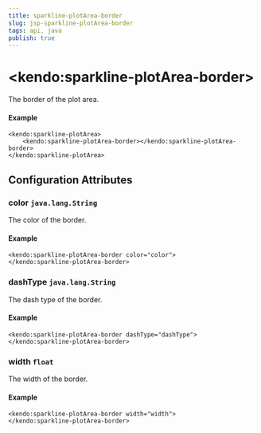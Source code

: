 ```yaml
---
title: sparkline-plotArea-border
slug: jsp-sparkline-plotArea-border
tags: api, java
publish: true
---
```


# \<kendo:sparkline-plotArea-border\>

The border of the plot area.

#### Example
    <kendo:sparkline-plotArea>
        <kendo:sparkline-plotArea-border></kendo:sparkline-plotArea-border>
    </kendo:sparkline-plotArea>

## Configuration Attributes

### color `java.lang.String`

The color of the border.

#### Example
    <kendo:sparkline-plotArea-border color="color">
    </kendo:sparkline-plotArea-border>

### dashType `java.lang.String`

The dash type of the border.

#### Example
    <kendo:sparkline-plotArea-border dashType="dashType">
    </kendo:sparkline-plotArea-border>

### width `float`

The width of the border.

#### Example
    <kendo:sparkline-plotArea-border width="width">
    </kendo:sparkline-plotArea-border>

 
